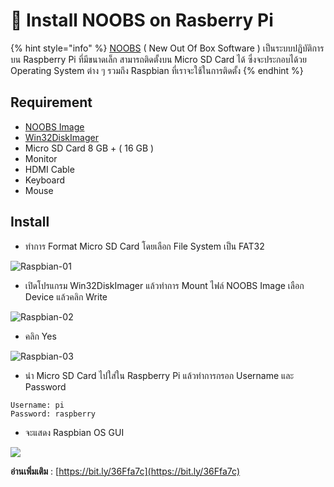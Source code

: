 # 🍓 Install NOOBS on Rasberry Pi

{% hint style="info" %}
[NOOBS](https://www.raspberrypi.org/documentation/installation/noobs.md) ( New Out Of Box Software ) เป็นระบบปฏิบัติการบน Raspberry Pi ที่มีขนาดเล็ก สามารถติดตั้งบน Micro SD Card ได้ ซึ่งจะประกอบได้วย Operating System ต่าง ๆ รวมถึง Raspbian ที่เราจะใช้ในการติดตั้ง
{% endhint %}

## **Requirement**

* [NOOBS Image](https://www.raspberrypi.org/downloads/noobs/)
* [Win32DiskImager](https://win32diskimager.download/)
* Micro SD Card 8 GB + ( 16 GB )
* Monitor
* HDMI Cable
* Keyboard
* Mouse

## **Install**

* ทำการ Format Micro SD Card โดยเลือก File System เป็น FAT32

![Raspbian-01](https://codeinsane.files.wordpress.com/2019/04/raspbian-01.png?w=636)

* เปิดโปรแกรม Win32DiskImager แล้วทำการ Mount ไฟล์ NOOBS Image เลือก Device แล้วคลิก Write

![Raspbian-02](https://codeinsane.files.wordpress.com/2019/04/raspbian-02.png?w=636)

* คลิก Yes

![Raspbian-03](https://codeinsane.files.wordpress.com/2019/04/raspbian-03.png?w=636)

* นำ Micro SD Card ไปใส่ใน Raspberry Pi แล้วทำการกรอก Username และ Password

```
Username: pi
Password: raspberry
```

* จะแสดง Raspbian OS GUI

![](https://codeinsane.files.wordpress.com/2019/09/raspberry-20.png?w=636\&h=477)

**อ่านเพิ่มเติม** : [https://bit.ly/36Ffa7c](https://bit.ly/36Ffa7c)

